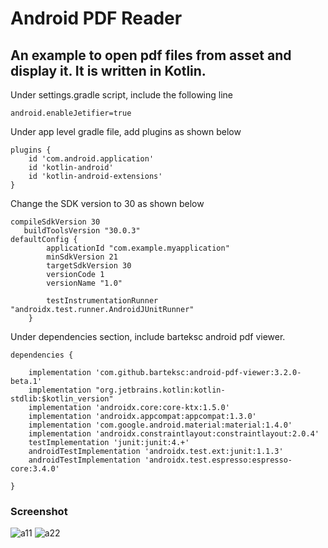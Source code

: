 # Android PDF Reader #

## An example to open pdf files from asset and display it. It is written in Kotlin. ##
Under settings.gradle script, include the following line
```
android.enableJetifier=true
```
Under app level gradle file, add plugins as shown below
```
plugins {
    id 'com.android.application'
    id 'kotlin-android'
    id 'kotlin-android-extensions'
}
```
Change the SDK version to 30 as shown below
```
compileSdkVersion 30
   buildToolsVersion "30.0.3"
defaultConfig {
        applicationId "com.example.myapplication"
        minSdkVersion 21
        targetSdkVersion 30
        versionCode 1
        versionName "1.0"

        testInstrumentationRunner "androidx.test.runner.AndroidJUnitRunner"
    }
```
Under dependencies section, include barteksc android pdf viewer.
```
dependencies {

    implementation 'com.github.barteksc:android-pdf-viewer:3.2.0-beta.1'
    implementation "org.jetbrains.kotlin:kotlin-stdlib:$kotlin_version"
    implementation 'androidx.core:core-ktx:1.5.0'
    implementation 'androidx.appcompat:appcompat:1.3.0'
    implementation 'com.google.android.material:material:1.4.0'
    implementation 'androidx.constraintlayout:constraintlayout:2.0.4'
    testImplementation 'junit:junit:4.+'
    androidTestImplementation 'androidx.test.ext:junit:1.1.3'
    androidTestImplementation 'androidx.test.espresso:espresso-core:3.4.0'

}
```
### Screenshot ###

![a11](https://user-images.githubusercontent.com/90516512/224479376-2519799e-bed9-4b23-8950-29c09459fda2.jpg)
![a22](https://user-images.githubusercontent.com/90516512/224479371-23e5b644-4dc4-4f86-ac2b-2becad8c76d5.jpg)


